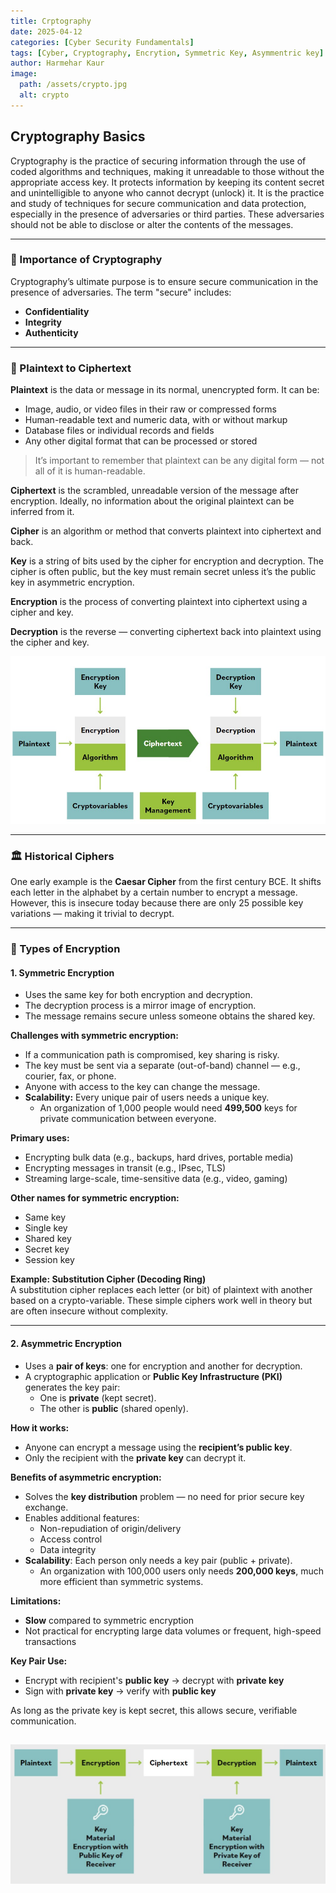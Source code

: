 ```yaml
---
title: Crptography
date: 2025-04-12
categories: [Cyber Security Fundamentals]
tags: [Cyber, Cryptography, Encrytion, Symmetric Key, Asymmentric key]
author: Harmehar Kaur
image:
  path: /assets/crypto.jpg
  alt: crypto
---
```


## Cryptography Basics

Cryptography is the practice of securing information through the use of coded algorithms and techniques, making it unreadable to those without the appropriate access key. It protects information by keeping its content secret and unintelligible to anyone who cannot decrypt (unlock) it. It is the practice and study of techniques for secure communication and data protection, especially in the presence of adversaries or third parties. These adversaries should not be able to disclose or alter the contents of the messages.

---

### 🔐 Importance of Cryptography

Cryptography’s ultimate purpose is to ensure secure communication in the presence of adversaries. The term "secure" includes:

- **Confidentiality**
- **Integrity**
- **Authenticity**

---

### 🔄 Plaintext to Ciphertext

**Plaintext** is the data or message in its normal, unencrypted form. It can be:

- Image, audio, or video files in their raw or compressed forms  
- Human-readable text and numeric data, with or without markup  
- Database files or individual records and fields  
- Any other digital format that can be processed or stored  

> It’s important to remember that plaintext can be any digital form — not all of it is human-readable.

**Ciphertext** is the scrambled, unreadable version of the message after encryption. Ideally, no information about the original plaintext can be inferred from it.

**Cipher** is an algorithm or method that converts plaintext into ciphertext and back.

**Key** is a string of bits used by the cipher for encryption and decryption. The cipher is often public, but the key must remain secret unless it’s the public key in asymmetric encryption.

**Encryption** is the process of converting plaintext into ciphertext using a cipher and key.

**Decryption** is the reverse — converting ciphertext back into plaintext using the cipher and key.

![alt text](/assets/plaintext.jpg)

---

### 🏛️ Historical Ciphers

One early example is the **Caesar Cipher** from the first century BCE. It shifts each letter in the alphabet by a certain number to encrypt a message. However, this is insecure today because there are only 25 possible key variations — making it trivial to decrypt.

---

### 🔑 Types of Encryption

#### 1. **Symmetric Encryption**

- Uses the same key for both encryption and decryption.
- The decryption process is a mirror image of encryption.
- The message remains secure unless someone obtains the shared key.

**Challenges with symmetric encryption:**

- If a communication path is compromised, key sharing is risky.
- The key must be sent via a separate (out-of-band) channel — e.g., courier, fax, or phone.
- Anyone with access to the key can change the message.
- **Scalability:** Every unique pair of users needs a unique key.
  - An organization of 1,000 people would need **499,500** keys for private communication between everyone.

**Primary uses:**

- Encrypting bulk data (e.g., backups, hard drives, portable media)
- Encrypting messages in transit (e.g., IPsec, TLS)
- Streaming large-scale, time-sensitive data (e.g., video, gaming)

**Other names for symmetric encryption:**

- Same key
- Single key
- Shared key
- Secret key
- Session key

**Example: Substitution Cipher (Decoding Ring)**  
A substitution cipher replaces each letter (or bit) of plaintext with another based on a crypto-variable. These simple ciphers work well in theory but are often insecure without complexity.

---

#### 2. **Asymmetric Encryption**

- Uses a **pair of keys**: one for encryption and another for decryption.
- A cryptographic application or **Public Key Infrastructure (PKI)** generates the key pair:
  - One is **private** (kept secret).
  - The other is **public** (shared openly).

**How it works:**

- Anyone can encrypt a message using the **recipient’s public key**.
- Only the recipient with the **private key** can decrypt it.

**Benefits of asymmetric encryption:**

- Solves the **key distribution** problem — no need for prior secure key exchange.
- Enables additional features:
  - Non-repudiation of origin/delivery
  - Access control
  - Data integrity
- **Scalability**: Each person only needs a key pair (public + private).
  - An organization with 100,000 users only needs **200,000 keys**, much more efficient than symmetric systems.

**Limitations:**

- **Slow** compared to symmetric encryption
- Not practical for encrypting large data volumes or frequent, high-speed transactions

**Key Pair Use:**

- Encrypt with recipient's **public key** → decrypt with **private key**
- Sign with **private key** → verify with **public key**

As long as the private key is kept secret, this allows secure, verifiable communication.

![alt text](/assets/asymmetric_enc.jpg)
---


